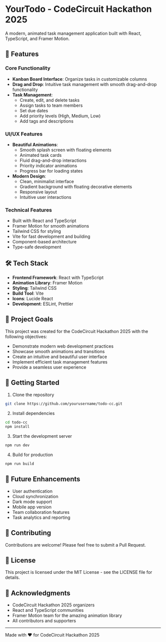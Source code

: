 # YourTodo - CodeCircuit Hackathon 2025

A modern, animated task management application built with React, TypeScript, and Framer Motion.

## 🚀 Features

### Core Functionality

- **Kanban Board Interface**: Organize tasks in customizable columns
- **Drag and Drop**: Intuitive task management with smooth drag-and-drop functionality
- **Task Management**:
  - Create, edit, and delete tasks
  - Assign tasks to team members
  - Set due dates
  - Add priority levels (High, Medium, Low)
  - Add tags and descriptions

### UI/UX Features

- **Beautiful Animations**:
  - Smooth splash screen with floating elements
  - Animated task cards
  - Fluid drag-and-drop interactions
  - Priority indicator animations
  - Progress bar for loading states
- **Modern Design**:
  - Clean, minimalist interface
  - Gradient background with floating decorative elements
  - Responsive layout
  - Intuitive user interactions

### Technical Features

- Built with React and TypeScript
- Framer Motion for smooth animations
- Tailwind CSS for styling
- Vite for fast development and building
- Component-based architecture
- Type-safe development

## 🛠️ Tech Stack

- **Frontend Framework**: React with TypeScript
- **Animation Library**: Framer Motion
- **Styling**: Tailwind CSS
- **Build Tool**: Vite
- **Icons**: Lucide React
- **Development**: ESLint, Prettier

## 🎯 Project Goals

This project was created for the CodeCircuit Hackathon 2025 with the following objectives:

- Demonstrate modern web development practices
- Showcase smooth animations and transitions
- Create an intuitive and beautiful user interface
- Implement efficient task management features
- Provide a seamless user experience

## 🚀 Getting Started

1. Clone the repository

```bash
git clone https://github.com/yourusername/todo-cc.git
```

2. Install dependencies

```bash
cd todo-cc
npm install
```

3. Start the development server

```bash
npm run dev
```

4. Build for production

```bash
npm run build
```

## 📝 Future Enhancements

- User authentication
- Cloud synchronization
- Dark mode support
- Mobile app version
- Team collaboration features
- Task analytics and reporting

## 🤝 Contributing

Contributions are welcome! Please feel free to submit a Pull Request.

## 📄 License

This project is licensed under the MIT License - see the LICENSE file for details.

## 🙏 Acknowledgments

- CodeCircuit Hackathon 2025 organizers
- React and TypeScript communities
- Framer Motion team for the amazing animation library
- All contributors and supporters

---

Made with ❤️ for CodeCircuit Hackathon 2025

